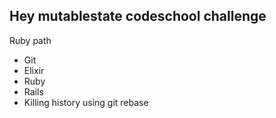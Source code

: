 ## Hey mutablestate codeschool challenge
Ruby path
* Git
* Elixir
* Ruby
* Rails
* Killing history using git rebase
